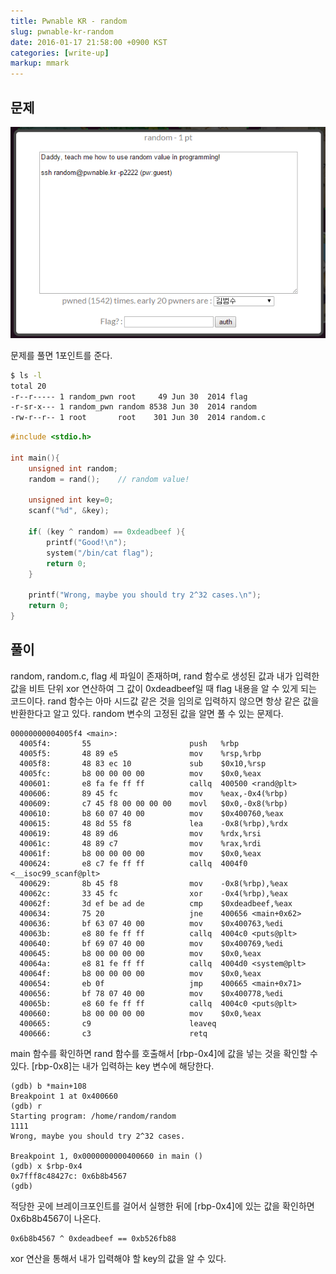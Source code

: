```yaml
---
title: Pwnable KR - random
slug: pwnable-kr-random
date: 2016-01-17 21:58:00 +0900 KST
categories: [write-up]
markup: mmark
---
```


## 문제

![Pwnable KR random](pwnable-kr-random.png)

문제를 풀면 1포인트를 준다.

```sh
$ ls -l
total 20
-r--r----- 1 random_pwn root     49 Jun 30  2014 flag
-r-sr-x--- 1 random_pwn random 8538 Jun 30  2014 random
-rw-r--r-- 1 root       root    301 Jun 30  2014 random.c
```

```c
#include <stdio.h>

int main(){
    unsigned int random;
    random = rand();    // random value!

    unsigned int key=0;
    scanf("%d", &key);

    if( (key ^ random) == 0xdeadbeef ){
        printf("Good!\n");
        system("/bin/cat flag");
        return 0;
    }

    printf("Wrong, maybe you should try 2^32 cases.\n");
    return 0;
}
```

## 풀이

random, random.c, flag 세 파일이 존재하며, rand 함수로 생성된 값과 내가 입력한 값을 비트 단위 xor 연산하여 그 값이 0xdeadbeef일 때 flag 내용을 알 수 있게 되는 코드이다.
rand 함수는 아마 시드값 같은 것을 임의로 입력하지 않으면 항상 같은 값을 반환한다고 알고 있다. random 변수의 고정된 값을 알면 풀 수 있는 문제다.

```x86asm
00000000004005f4 <main>:
  4005f4:       55                      push   %rbp
  4005f5:       48 89 e5                mov    %rsp,%rbp
  4005f8:       48 83 ec 10             sub    $0x10,%rsp
  4005fc:       b8 00 00 00 00          mov    $0x0,%eax
  400601:       e8 fa fe ff ff          callq  400500 <rand@plt>
  400606:       89 45 fc                mov    %eax,-0x4(%rbp)
  400609:       c7 45 f8 00 00 00 00    movl   $0x0,-0x8(%rbp)
  400610:       b8 60 07 40 00          mov    $0x400760,%eax
  400615:       48 8d 55 f8             lea    -0x8(%rbp),%rdx
  400619:       48 89 d6                mov    %rdx,%rsi
  40061c:       48 89 c7                mov    %rax,%rdi
  40061f:       b8 00 00 00 00          mov    $0x0,%eax
  400624:       e8 c7 fe ff ff          callq  4004f0 <__isoc99_scanf@plt>
  400629:       8b 45 f8                mov    -0x8(%rbp),%eax
  40062c:       33 45 fc                xor    -0x4(%rbp),%eax
  40062f:       3d ef be ad de          cmp    $0xdeadbeef,%eax
  400634:       75 20                   jne    400656 <main+0x62>
  400636:       bf 63 07 40 00          mov    $0x400763,%edi
  40063b:       e8 80 fe ff ff          callq  4004c0 <puts@plt>
  400640:       bf 69 07 40 00          mov    $0x400769,%edi
  400645:       b8 00 00 00 00          mov    $0x0,%eax
  40064a:       e8 81 fe ff ff          callq  4004d0 <system@plt>
  40064f:       b8 00 00 00 00          mov    $0x0,%eax
  400654:       eb 0f                   jmp    400665 <main+0x71>
  400656:       bf 78 07 40 00          mov    $0x400778,%edi
  40065b:       e8 60 fe ff ff          callq  4004c0 <puts@plt>
  400660:       b8 00 00 00 00          mov    $0x0,%eax
  400665:       c9                      leaveq
  400666:       c3                      retq
```

main 함수를 확인하면 rand 함수를 호출해서 [rbp-0x4]에 값을 넣는 것을 확인할 수 있다. [rbp-0x8]는 내가 입력하는 key 변수에 해당한다.

```x86asm
(gdb) b *main+108
Breakpoint 1 at 0x400660
(gdb) r
Starting program: /home/random/random
1111
Wrong, maybe you should try 2^32 cases.

Breakpoint 1, 0x0000000000400660 in main ()
(gdb) x $rbp-0x4
0x7fff8c48427c: 0x6b8b4567
(gdb)
```

적당한 곳에 브레이크포인트를 걸어서 실행한 뒤에 [rbp-0x4]에 있는 값을 확인하면 0x6b8b4567이 나온다.

```
0x6b8b4567 ^ 0xdeadbeef == 0xb526fb88
```

xor 연산을 통해서 내가 입력해야 할 key의 값을 알 수 있다.
